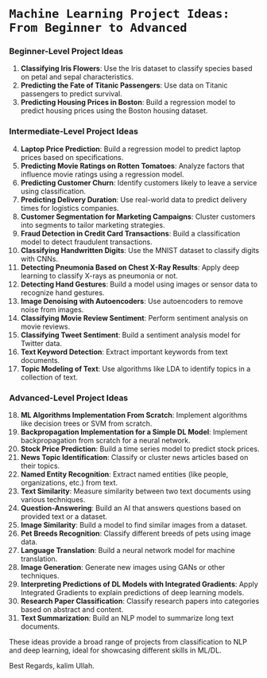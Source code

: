 # **`Machine Learning Project Ideas: From Beginner to Advanced`**
### Beginner-Level Project Ideas
1. **Classifying Iris Flowers**: Use the Iris dataset to classify species based on petal and sepal characteristics.
2. **Predicting the Fate of Titanic Passengers**: Use data on Titanic passengers to predict survival.
3. **Predicting Housing Prices in Boston**: Build a regression model to predict housing prices using the Boston housing dataset.

### Intermediate-Level Project Ideas
4. **Laptop Price Prediction**: Build a regression model to predict laptop prices based on specifications.
5. **Predicting Movie Ratings on Rotten Tomatoes**: Analyze factors that influence movie ratings using a regression model.
6. **Predicting Customer Churn**: Identify customers likely to leave a service using classification.
7. **Predicting Delivery Duration**: Use real-world data to predict delivery times for logistics companies.
8. **Customer Segmentation for Marketing Campaigns**: Cluster customers into segments to tailor marketing strategies.
9. **Fraud Detection in Credit Card Transactions**: Build a classification model to detect fraudulent transactions.
10. **Classifying Handwritten Digits**: Use the MNIST dataset to classify digits with CNNs.
11. **Detecting Pneumonia Based on Chest X-Ray Results**: Apply deep learning to classify X-rays as pneumonia or not.
12. **Detecting Hand Gestures**: Build a model using images or sensor data to recognize hand gestures.
13. **Image Denoising with Autoencoders**: Use autoencoders to remove noise from images.
14. **Classifying Movie Review Sentiment**: Perform sentiment analysis on movie reviews.
15. **Classifying Tweet Sentiment**: Build a sentiment analysis model for Twitter data.
16. **Text Keyword Detection**: Extract important keywords from text documents.
17. **Topic Modeling of Text**: Use algorithms like LDA to identify topics in a collection of text.

### Advanced-Level Project Ideas
18. **ML Algorithms Implementation From Scratch**: Implement algorithms like decision trees or SVM from scratch.
19. **Backpropagation Implementation for a Simple DL Model**: Implement backpropagation from scratch for a neural network.
20. **Stock Price Prediction**: Build a time series model to predict stock prices.
21. **News Topic Identification**: Classify or cluster news articles based on their topics.
22. **Named Entity Recognition**: Extract named entities (like people, organizations, etc.) from text.
23. **Text Similarity**: Measure similarity between two text documents using various techniques.
24. **Question-Answering**: Build an AI that answers questions based on provided text or a dataset.
25. **Image Similarity**: Build a model to find similar images from a dataset.
26. **Pet Breeds Recognition**: Classify different breeds of pets using image data.
27. **Language Translation**: Build a neural network model for machine translation.
28. **Image Generation**: Generate new images using GANs or other techniques.
29. **Interpreting Predictions of DL Models with Integrated Gradients**: Apply Integrated Gradients to explain predictions of deep learning models.
30. **Research Paper Classification**: Classify research papers into categories based on abstract and content.
31. **Text Summarization**: Build an NLP model to summarize long text documents.

These ideas provide a broad range of projects from classification to NLP and deep learning, ideal for showcasing different skills in ML/DL.

Best Regards,
kalim Ullah.